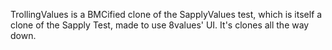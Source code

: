 TrollingValues is a BMCified clone of the SapplyValues test, which is itself a clone of the Sapply Test, made to use 8values' UI. It's clones all the way down.